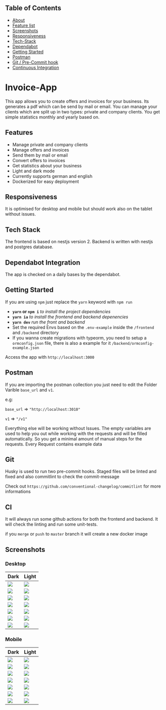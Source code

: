 ## Table of Contents

  - [About](#invoice-app)
  - [Feature list](#features)
  - [Screenshots](#screenshots)
  - [Responsiveness](#responsiveness)
  - [Tech-Stack](#tech-stack)
  - [Dependabot](#dependabot-integration)
  - [Getting Started](#getting-started)
  - [Postman](#postman)
  - [Git / Pre-Commit hook](#git)
  - [Continuous Integration](#ci)

# Invoice-App
This app allows you to create offers and invoices for your business. Its generates a pdf which can be send by mail or email. You can manage your clients which are split up in two types: private and company clients.
You get simple statistics monthly and yearly based on.

## Features
- Manage private and company clients
- Manage offers and invoices
- Send them by mail or email
- Convert offers to invoices
- Get statistics about your business
- Light and dark mode
- Currently supports german and english
- Dockerized for easy deployment

## Responsiveness
It is optimised for desktop and mobile but should work also on the tablet without issues.

## Tech Stack
The frontend is based on nestjs version 2. Backend is written with nestjs and postgres database.

## Dependabot Integration
The app is checked on a daily bases by the dependabot.

## Getting Started
If you are using `npm` just replace the `yarn` keyword with `npm run`

- **`yarn` or `npm i`** *to install the project dependencies*
- **`yarn ia`** *to install the frontend and backend depenencies*
- **`yarn dev`** *run the front and backend*
- Set the required Envs based on the `.env-example` inside the `/frontend` and `/backend` directory
- If you wanna create migrations with typeorm, you need to setup a `ormconfig.json` file, there is also a example for it `/backend/ormconfig-example.json`

Access the app with `http://localhost:3000`

## Postman
If you are importing the postman collection you just need to edit the Folder Varible `base_url` and `v1`. 

e.g:

`base_url` => `"http://localhost:3010"`

`v1` => `"/v1"`

Everything else will be working without Issues. The empty variables are used to help you out while working with the requests and will be filled automatically. So you get a minimal amount of manual steps for the requests. Every Request contains example data

## Git
Husky is used to run two pre-commit hooks. Staged files will be linted and fixed and also commitlint to check the commit-message

Check out `https://github.com/conventional-changelog/commitlint` for more informations

## CI
It will always run some github actions for both the frontend and backend. It will check the linting and run some unit-tests.

if you `merge` or `push` to `master` branch it will create a new docker image

## Screenshots
### Desktop
| Dark | Light |
| ---- | ----- |
| ![](https://invoice-app.pscl.dev/client_view_dark.png) | ![](https://invoice-app.pscl.dev/client_view_light.png) |
| ![](https://invoice-app.pscl.dev/client_edit_dark.png) | ![](https://invoice-app.pscl.dev/client_edit_light.png) |
| ![](https://invoice-app.pscl.dev/document_view_dark.png) | ![](https://invoice-app.pscl.dev/document_view_light.png) |
| ![](https://invoice-app.pscl.dev/document_edit_dark.png) | ![](https://invoice-app.pscl.dev/document_edit_light.png) |
| ![](https://invoice-app.pscl.dev/document_send_dark.png) | ![](https://invoice-app.pscl.dev/document_send_light.png) |
| ![](https://invoice-app.pscl.dev/document_create_dark_1.png) | ![](https://invoice-app.pscl.dev/document_create_light_1.png) |
| ![](https://invoice-app.pscl.dev/document_create_dark_2.png) | ![](https://invoice-app.pscl.dev/document_create_light_2.png) |
### Mobile
| Dark | Light |
| ---- | ----- |
| ![](https://invoice-app.pscl.dev/client_view_dark_mobile.png) | ![](https://invoice-app.pscl.dev/client_view_light_mobile.png) |
| ![](https://invoice-app.pscl.dev/client_edit_dark_mobile.png) | ![](https://invoice-app.pscl.dev/client_edit_light_mobile.png) |
| ![](https://invoice-app.pscl.dev/document_view_dark_mobile.png) | ![](https://invoice-app.pscl.dev/document_view_light_mobile.png) |
| ![](https://invoice-app.pscl.dev/document_edit_dark_mobile.png) | ![](https://invoice-app.pscl.dev/document_edit_light_mobile.png) |
| ![](https://invoice-app.pscl.dev/document_send_dark_mobile.png) | ![](https://invoice-app.pscl.dev/document_send_light_mobile.png) |
| ![](https://invoice-app.pscl.dev/document_create_dark_1_mobile.png) | ![](https://invoice-app.pscl.dev/document_create_light_1_mobile.png) |
| ![](https://invoice-app.pscl.dev/document_create_dark_2_mobile.png) | ![](https://invoice-app.pscl.dev/document_create_light_2_mobile.png) |